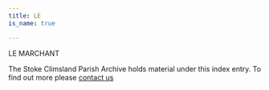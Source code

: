 ```yaml
---
title: LE
is_name: true

---
```


LE MARCHANT


The Stoke Climsland Parish Archive holds material under this index entry. To find out more please [contact us](/contact/)

